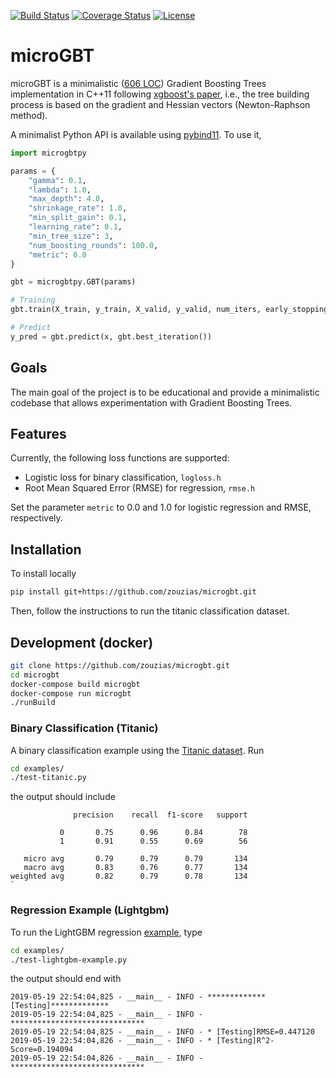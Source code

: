 [![Build Status](https://travis-ci.org/zouzias/microgbt.svg?branch=master)](https://travis-ci.org/zouzias/microgbt/builds)
[![Coverage Status](https://coveralls.io/repos/github/zouzias/microgbt/badge.svg?branch=master)](https://coveralls.io/github/zouzias/microgbt?branch=master)
[![License](https://img.shields.io/badge/license-Apache-blue.svg)](LICENSE)


# microGBT

microGBT is a minimalistic ([606 LOC](NOTES.md)) Gradient Boosting Trees implementation in C++11 following [xgboost's paper](https://arxiv.org/abs/1603.02754), i.e., the tree building process is based on the gradient and Hessian vectors (Newton-Raphson method).

A minimalist Python API is available using [pybind11](https://github.com/pybind/pybind11). To use it,

```python
import microgbtpy

params = {
    "gamma": 0.1,
    "lambda": 1.0,
    "max_depth": 4.0,
    "shrinkage_rate": 1.0,
    "min_split_gain": 0.1,
    "learning_rate": 0.1,
    "min_tree_size": 3,
    "num_boosting_rounds": 100.0,
    "metric": 0.0
}

gbt = microgbtpy.GBT(params)

# Training
gbt.train(X_train, y_train, X_valid, y_valid, num_iters, early_stopping_rounds)

# Predict
y_pred = gbt.predict(x, gbt.best_iteration())
```
## Goals

The main goal of the project is to be educational and provide a minimalistic codebase that allows experimentation with Gradient Boosting Trees.

## Features

Currently, the following loss functions are supported:
* Logistic loss for binary classification, `logloss.h`
* Root Mean Squared Error (RMSE) for regression, `rmse.h`

Set the parameter `metric` to 0.0 and 1.0 for logistic regression and RMSE, respectively.

## Installation
To install locally
```bash
pip install git+https://github.com/zouzias/microgbt.git
```

Then, follow the instructions to run the titanic classification dataset.
## Development (docker)

```bash
git clone https://github.com/zouzias/microgbt.git
cd microgbt
docker-compose build microgbt
docker-compose run microgbt
./runBuild

```

### Binary Classification (Titanic)

A binary classification example using the [Titanic dataset](https://www.kaggle.com/naresh31/titanic-machine-learning-from-disaster). Run

```bash
cd examples/
./test-titanic.py
```
the output should include

````
              precision    recall  f1-score   support

           0       0.75      0.96      0.84        78
           1       0.91      0.55      0.69        56

   micro avg       0.79      0.79      0.79       134
   macro avg       0.83      0.76      0.77       134
weighted avg       0.82      0.79      0.78       134
`
````

### Regression Example (Lightgbm)

To run the LightGBM regression [example](https://github.com/microsoft/LightGBM/tree/master/examples/regression), type

````bash
cd examples/
./test-lightgbm-example.py
````

the output should end with

```
2019-05-19 22:54:04,825 - __main__ - INFO - *************[Testing]*************
2019-05-19 22:54:04,825 - __main__ - INFO - ******************************
2019-05-19 22:54:04,825 - __main__ - INFO - * [Testing]RMSE=0.447120
2019-05-19 22:54:04,826 - __main__ - INFO - * [Testing]R^2-Score=0.194094
2019-05-19 22:54:04,826 - __main__ - INFO - ******************************

```

